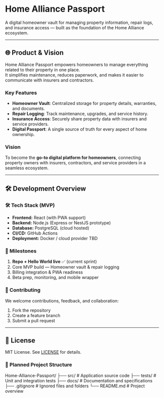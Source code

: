 # Home Alliance Passport

A digital homeowner vault for managing property information, repair logs, and insurance access — built as the foundation of the Home Alliance ecosystem.

---

## 🌐 Product & Vision

Home Alliance Passport empowers homeowners to manage everything related to their property in one place.  
It simplifies maintenance, reduces paperwork, and makes it easier to communicate with insurers and contractors.

### Key Features
- **Homeowner Vault**: Centralized storage for property details, warranties, and documents.  
- **Repair Logging**: Track maintenance, upgrades, and service history.  
- **Insurance Access**: Securely share property data with insurers and service providers.  
- **Digital Passport**: A single source of truth for every aspect of home ownership.  

### Vision
To become the **go-to digital platform for homeowners**, connecting property owners with insurers, contractors, and service providers in a seamless ecosystem.

---

## 🛠 Development Overview

### 🛠️ Tech Stack (MVP)
- **Frontend:** React (with PWA support)  
- **Backend:** Node.js (Express or NestJS prototype)  
- **Database:** PostgreSQL (cloud hosted)  
- **CI/CD:** GitHub Actions  
- **Deployment:** Docker / cloud provider TBD  

### 🚀 Milestones
1. **Repo + Hello World live** ✅ (current sprint)  
2. Core MVP build — Homeowner vault & repair logging  
3. Billing integration & PWA readiness  
4. Beta prep, monitoring, and mobile wrapper  

### 🤝 Contributing
We welcome contributions, feedback, and collaboration:
1. Fork the repository  
2. Create a feature branch  
3. Submit a pull request  

---

## 📄 License
MIT License. See [LICENSE](LICENSE) for details.

### 📂 Planned Project Structure

Home-Alliance-Passport/
├── src/ # Application source code
├── tests/ # Unit and integration tests
├── docs/ # Documentation and specifications
├── .gitignore # Ignored files and folders
└── README.md # Project overview
